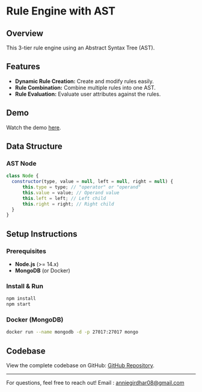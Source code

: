 # Rule Engine with AST

## Overview

This 3-tier rule engine using an Abstract Syntax Tree (AST).

## Features

- **Dynamic Rule Creation:** Create and modify rules easily.
- **Rule Combination:** Combine multiple rules into one AST.
- **Rule Evaluation:** Evaluate user attributes against the rules.

## Demo

Watch the demo [here](https://youtu.be/G-FJAd3bnds).

## Data Structure

### AST Node

```javascript
class Node {
  constructor(type, value = null, left = null, right = null) {
      this.type = type; // "operator" or "operand"
      this.value = value; // Operand value
      this.left = left; // Left child
      this.right = right; // Right child
  }
}
```

## Setup Instructions

### Prerequisites

- **Node.js** (>= 14.x)
- **MongoDB** (or Docker)

### Install & Run

```bash
npm install
npm start
```

### Docker (MongoDB)

```bash
docker run --name mongodb -d -p 27017:27017 mongo
```


## Codebase

View the complete codebase on GitHub: [GitHub Repository](https://github.com/anushka81/Rule-Engine-with-AST).

---

For questions, feel free to reach out! Email : anniegirdhar08@gmail.com
